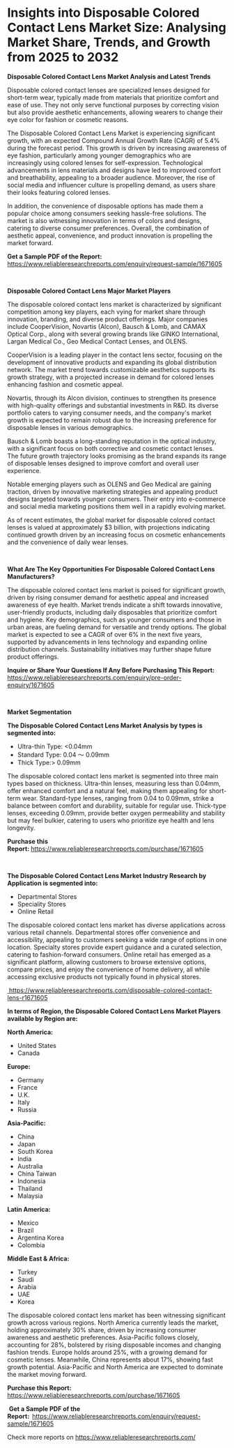 <p><h1>Insights into Disposable Colored Contact Lens Market Size: Analysing Market Share, Trends, and Growth from 2025 to 2032</h1></p><p><strong>Disposable Colored Contact Lens Market Analysis and Latest Trends</strong></p>
<p><p>Disposable colored contact lenses are specialized lenses designed for short-term wear, typically made from materials that prioritize comfort and ease of use. They not only serve functional purposes by correcting vision but also provide aesthetic enhancements, allowing wearers to change their eye color for fashion or cosmetic reasons. </p><p>The Disposable Colored Contact Lens Market is experiencing significant growth, with an expected Compound Annual Growth Rate (CAGR) of 5.4% during the forecast period. This growth is driven by increasing awareness of eye fashion, particularly among younger demographics who are increasingly using colored lenses for self-expression. Technological advancements in lens materials and designs have led to improved comfort and breathability, appealing to a broader audience. Moreover, the rise of social media and influencer culture is propelling demand, as users share their looks featuring colored lenses.</p><p>In addition, the convenience of disposable options has made them a popular choice among consumers seeking hassle-free solutions. The market is also witnessing innovation in terms of colors and designs, catering to diverse consumer preferences. Overall, the combination of aesthetic appeal, convenience, and product innovation is propelling the market forward.</p></p>
<p><strong>Get a Sample PDF of the Report:&nbsp;</strong> <a href="https://www.reliableresearchreports.com/enquiry/request-sample/1671605?utm_campaign=2243&utm_medium=2&utm_source=Github&utm_content=ia&utm_term=25032025&utm_id=disposable-colored-contact-lens">https://www.reliableresearchreports.com/enquiry/request-sample/1671605</a></p>
<p>&nbsp;</p>
<p><strong>Disposable Colored Contact Lens Major Market Players</strong></p>
<p><p>The disposable colored contact lens market is characterized by significant competition among key players, each vying for market share through innovation, branding, and diverse product offerings. Major companies include CooperVision, Novartis (Alcon), Bausch & Lomb, and CAMAX Optical Corp., along with several growing brands like GINKO International, Largan Medical Co., Geo Medical Contact Lenses, and OLENS.</p><p>CooperVision is a leading player in the contact lens sector, focusing on the development of innovative products and expanding its global distribution network. The market trend towards customizable aesthetics supports its growth strategy, with a projected increase in demand for colored lenses enhancing fashion and cosmetic appeal.</p><p>Novartis, through its Alcon division, continues to strengthen its presence with high-quality offerings and substantial investments in R&D. Its diverse portfolio caters to varying consumer needs, and the company's market growth is expected to remain robust due to the increasing preference for disposable lenses in various demographics.</p><p>Bausch & Lomb boasts a long-standing reputation in the optical industry, with a significant focus on both corrective and cosmetic contact lenses. The future growth trajectory looks promising as the brand expands its range of disposable lenses designed to improve comfort and overall user experience.</p><p>Notable emerging players such as OLENS and Geo Medical are gaining traction, driven by innovative marketing strategies and appealing product designs targeted towards younger consumers. Their entry into e-commerce and social media marketing positions them well in a rapidly evolving market.</p><p>As of recent estimates, the global market for disposable colored contact lenses is valued at approximately $3 billion, with projections indicating continued growth driven by an increasing focus on cosmetic enhancements and the convenience of daily wear lenses.</p></p>
<p>&nbsp;</p>
<p><strong>What Are The Key Opportunities For Disposable Colored Contact Lens Manufacturers?</strong></p>
<p><p>The disposable colored contact lens market is poised for significant growth, driven by rising consumer demand for aesthetic appeal and increased awareness of eye health. Market trends indicate a shift towards innovative, user-friendly products, including daily disposables that prioritize comfort and hygiene. Key demographics, such as younger consumers and those in urban areas, are fueling demand for versatile and trendy options. The global market is expected to see a CAGR of over 6% in the next five years, supported by advancements in lens technology and expanding online distribution channels. Sustainability initiatives may further shape future product offerings.</p></p>
<p><strong>Inquire or Share Your Questions If Any Before Purchasing This Report:</strong> <a href="https://www.reliableresearchreports.com/enquiry/pre-order-enquiry/1671605?utm_campaign=2243&utm_medium=2&utm_source=Github&utm_content=ia&utm_term=25032025&utm_id=disposable-colored-contact-lens">https://www.reliableresearchreports.com/enquiry/pre-order-enquiry/1671605</a></p>
<p>&nbsp;</p>
<p><strong>Market Segmentation</strong></p>
<p><strong>The Disposable Colored Contact Lens Market Analysis by types is segmented into:</strong></p>
<p><ul><li>Ultra-thin Type: <0.04mm</li><li>Standard Type: 0.04 ～ 0.09mm</li><li>Thick Type:> 0.09mm</li></ul></p>
<p><p>The disposable colored contact lens market is segmented into three main types based on thickness. Ultra-thin lenses, measuring less than 0.04mm, offer enhanced comfort and a natural feel, making them appealing for short-term wear. Standard-type lenses, ranging from 0.04 to 0.09mm, strike a balance between comfort and durability, suitable for regular use. Thick-type lenses, exceeding 0.09mm, provide better oxygen permeability and stability but may feel bulkier, catering to users who prioritize eye health and lens longevity.</p></p>
<p><strong>Purchase this Report:&nbsp;</strong><a href="https://www.reliableresearchreports.com/purchase/1671605?utm_campaign=2243&utm_medium=2&utm_source=Github&utm_content=ia&utm_term=25032025&utm_id=disposable-colored-contact-lens">https://www.reliableresearchreports.com/purchase/1671605</a></p>
<p>&nbsp;</p>
<p><strong>The Disposable Colored Contact Lens Market Industry Research by Application is segmented into:</strong></p>
<p><ul><li>Departmental Stores</li><li>Speciality Stores</li><li>Online Retail</li></ul></p>
<p><p>The disposable colored contact lens market has diverse applications across various retail channels. Departmental stores offer convenience and accessibility, appealing to customers seeking a wide range of options in one location. Specialty stores provide expert guidance and a curated selection, catering to fashion-forward consumers. Online retail has emerged as a significant platform, allowing customers to browse extensive options, compare prices, and enjoy the convenience of home delivery, all while accessing exclusive products not typically found in physical stores.</p></p>
<p><a href="https://www.reliableresearchreports.com/disposable-colored-contact-lens-r1671605?utm_campaign=2243&utm_medium=2&utm_source=Github&utm_content=ia&utm_term=25032025&utm_id=disposable-colored-contact-lens">&nbsp;https://www.reliableresearchreports.com/disposable-colored-contact-lens-r1671605</a></p>
<p><strong>In terms of Region, the Disposable Colored Contact Lens Market Players available by Region are:</strong></p>
<p>
    <p> <strong> North America: </strong>
        <ul>
            <li>United States</li>
            <li>Canada</li>
        </ul>
        </p> 
    <p> <strong> Europe: </strong>
        <ul>
            <li>Germany</li>
            <li>France</li>
            <li>U.K.</li>
            <li>Italy</li>
            <li>Russia</li>
        </ul>
        </p> 
    <p> <strong> Asia-Pacific: </strong>
        <ul>
            <li>China</li>
            <li>Japan</li>
            <li>South Korea</li>
            <li>India</li>
            <li>Australia</li>
            <li>China Taiwan</li>
            <li>Indonesia</li>
            <li>Thailand</li>
            <li>Malaysia</li>
        </ul>
        </p> 
    <p> <strong> Latin America: </strong>
        <ul>
            <li>Mexico</li>
            <li>Brazil</li>
            <li>Argentina Korea</li>
            <li>Colombia</li>
        </ul>
        </p> 
    <p> <strong> Middle East & Africa: </strong>
        <ul>
            <li>Turkey</li>
            <li>Saudi</li>
            <li>Arabia</li>
            <li>UAE</li>
            <li>Korea</li>
        </ul>
    </p>
    </p>
<p><p>The disposable colored contact lens market has been witnessing significant growth across various regions. North America currently leads the market, holding approximately 30% share, driven by increasing consumer awareness and aesthetic preferences. Asia-Pacific follows closely, accounting for 28%, bolstered by rising disposable incomes and changing fashion trends. Europe holds around 25%, with a growing demand for cosmetic lenses. Meanwhile, China represents about 17%, showing fast growth potential. Asia-Pacific and North America are expected to dominate the market moving forward.</p></p>
<p><strong>Purchase this Report: </strong><a href="https://www.reliableresearchreports.com/purchase/1671605?utm_campaign=2243&utm_medium=2&utm_source=Github&utm_content=ia&utm_term=25032025&utm_id=disposable-colored-contact-lens">https://www.reliableresearchreports.com/purchase/1671605</a></p>
<p>&nbsp;<strong>Get a Sample PDF of the Report:&nbsp;&nbsp;</strong><a href="https://www.reliableresearchreports.com/enquiry/request-sample/1671605?utm_campaign=2243&utm_medium=2&utm_source=Github&utm_content=ia&utm_term=25032025&utm_id=disposable-colored-contact-lens">https://www.reliableresearchreports.com/enquiry/request-sample/1671605</a></p>
<p><strong></strong></p>
<p>Check more reports on <a href="https://www.reliableresearchreports.com/?utm_campaign=2243&utm_medium=2&utm_source=Github&utm_content=ia&utm_term=25032025&utm_id=disposable-colored-contact-lens">https://www.reliableresearchreports.com/</a></p>
